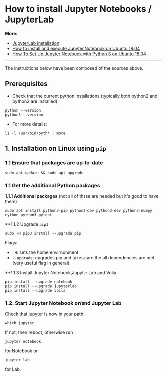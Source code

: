 # How to install Jupyter Notebooks / JupyterLab

**More:**

- [JupyterLab installation](https://jupyterlab.readthedocs.io/en/stable/getting_started/installation.html)
- [How to install and execute Jupyter Notebook on Ubuntu 18.04](https://medium.com/@joaolggross/how-to-install-and-execute-jupyter-notebook-on-ubuntu-18-04-d5b37159bd8e)
- [How To Set Up Jupyter Notebook with Python 3 on Ubuntu 18.04](https://www.digitalocean.com/community/tutorials/how-to-set-up-jupyter-notebook-with-python-3-on-ubuntu-18-04)
------------------------
The instructions below have been composed of the sources above.

## Prerequisites

- Check that the current python installations (typically both python2 and python3 are installed):
```
python --version
python3 --version
```
- For more details:
```
ls -l /usr/bin/pyth* | more
```

## 1. Installation on Linux using ```pip```

### 1.1 Ensure that packages are up-to-date

```
sudo apt update && sudo apt upgrade
```

### 1.1 Get the additional Python packages

**1.1.1 Additional packages** (not all of these are needed but it's good to have them)
```
sudo apt install python3-pip python3-dev python3-dev python3-numpy cython python3-pytest
```

**1.1.2 Upgrade `pip3`

```
sudo -H pip3 install --upgrade pip
```
Flags:
 - `-H`: sets the home envirnonment
 - `--upgrade`: upgrades pip and takes care the all dependencies are met (very useful flag in general).

**1.1.3 Install Jupyter Notebook,Jupyter Lab and Voila
```
pip install --upgrade notebook
pip install --upgrade jupyterlab
pip install --upgrade voila
```

### 1.2. Start Jupyter Notebook or/and Jupyter Lab
Check that jupyter is now in your path:

```
which jupyter
```
If not, then reboot, otherwise run 
```
jupyter notebook
```
for Notebook or 
```
jupyter lab
```
for Lab.
 
